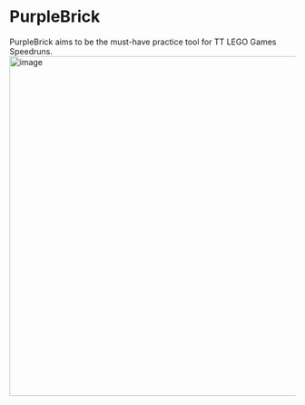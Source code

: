 # PurpleBrick
PurpleBrick aims to be the must-have practice tool for TT LEGO Games Speedruns.
<img width="1050" height="600" alt="image" src="https://github.com/user-attachments/assets/583942d8-be29-44f7-b72c-710b5fd2a26c" />
